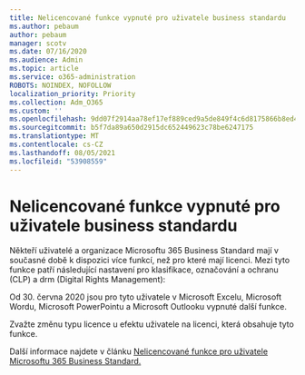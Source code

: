 ```yaml
---
title: Nelicencované funkce vypnuté pro uživatele business standardu
ms.author: pebaum
author: pebaum
manager: scotv
ms.date: 07/16/2020
ms.audience: Admin
ms.topic: article
ms.service: o365-administration
ROBOTS: NOINDEX, NOFOLLOW
localization_priority: Priority
ms.collection: Adm_O365
ms.custom: ''
ms.openlocfilehash: 9dd07f2914aa78ef17ef889ced9a5de849f4c6d8175866b8ed4a41cbd28b9510
ms.sourcegitcommit: b5f7da89a650d2915dc652449623c78be6247175
ms.translationtype: MT
ms.contentlocale: cs-CZ
ms.lasthandoff: 08/05/2021
ms.locfileid: "53908559"
---
```

# <a name="unlicensed-features-turned-off-for-business-standard-users"></a>Nelicencované funkce vypnuté pro uživatele business standardu

Někteří uživatelé a organizace Microsoftu 365 Business Standard mají v současné době k dispozici více funkcí, než pro které mají licenci. Mezi tyto funkce patří následující nastavení pro klasifikace, označování a ochranu (CLP) a drm (Digital Rights Management):
    
Od 30. června 2020 jsou pro tyto uživatele v Microsoft Excelu, Microsoft Wordu, Microsoft PowerPointu a Microsoft Outlooku vypnuté další funkce.

Zvažte změnu typu licence u efektu uživatele na licenci, která obsahuje tyto funkce. 

Další informace najdete v článku [Nelicencované funkce pro uživatele Microsoftu 365 Business Standard.](https://support.microsoft.com/help/4568654/extra-features-to-be-turned-off-for-microsoft-365-business-standard?preview)